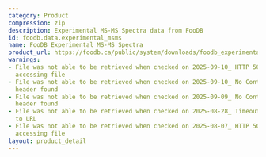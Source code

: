 ```yaml
---
category: Product
compression: zip
description: Experimental MS-MS Spectra data from FooDB
id: foodb.data.experimental_msms
name: FooDB Experimental MS-MS Spectra
product_url: https://foodb.ca/public/system/downloads/foodb_experimental_msms_spectra.zip
warnings:
- File was not able to be retrieved when checked on 2025-09-10_ HTTP 502 error when
  accessing file
- File was not able to be retrieved when checked on 2025-09-10_ No Content-Length
  header found
- File was not able to be retrieved when checked on 2025-09-09_ No Content-Length
  header found
- File was not able to be retrieved when checked on 2025-08-28_ Timeout connecting
  to URL
- File was not able to be retrieved when checked on 2025-08-07_ HTTP 500 error when
  accessing file
layout: product_detail
---
```

